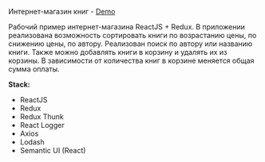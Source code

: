 Интернет-магазин книг - [Demo](https://bookstore-spa-training.vercel.app)

Рабочий пример интернет-магазина ReactJS + Redux. В приложении реализована возможность сортировать книги по возрастанию цены, по снижению цены, по автору. Реализован поиск по автору или названию книги. Также можно добавлять книги в корзину и удалять их из корзины. В зависимости от количества книг в корзине меняется общая сумма оплаты.


**Stack:**

* ReactJS
* Redux
* Redux Thunk
* React Logger
* Axios
* Lodash
* Semantic UI (React)
